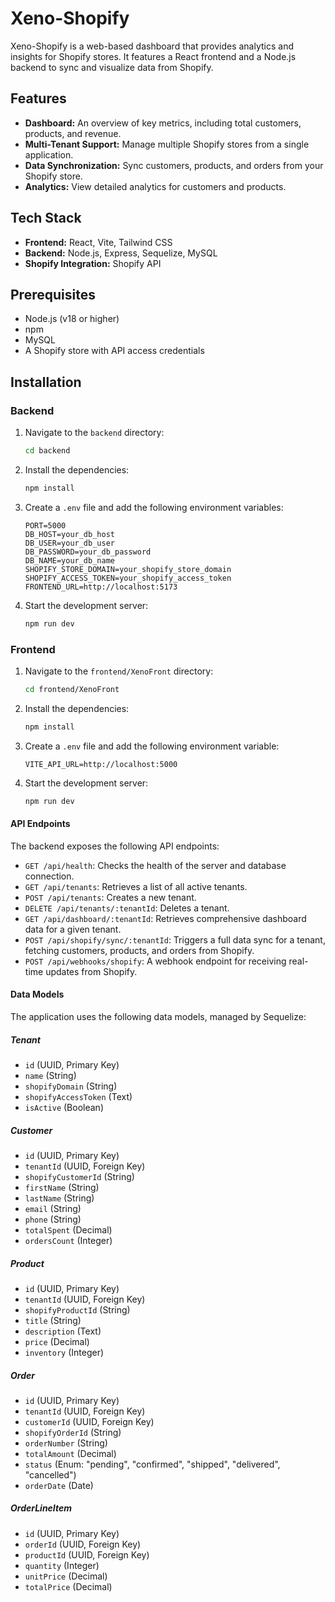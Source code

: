 # Xeno-Shopify

Xeno-Shopify is a web-based dashboard that provides analytics and insights for Shopify stores. It features a React frontend and a Node.js backend to sync and visualize data from Shopify.

## Features

- **Dashboard:** An overview of key metrics, including total customers, products, and revenue.
- **Multi-Tenant Support:** Manage multiple Shopify stores from a single application.
- **Data Synchronization:** Sync customers, products, and orders from your Shopify store.
- **Analytics:** View detailed analytics for customers and products.

## Tech Stack

- **Frontend:** React, Vite, Tailwind CSS
- **Backend:** Node.js, Express, Sequelize, MySQL
- **Shopify Integration:** Shopify API

## Prerequisites

- Node.js (v18 or higher)
- npm
- MySQL
- A Shopify store with API access credentials

## Installation

### Backend

1.  Navigate to the `backend` directory:
    ```bash
    cd backend
    ```
2.  Install the dependencies:
    ```bash
    npm install
    ```
3.  Create a `.env` file and add the following environment variables:
    ```env
    PORT=5000
    DB_HOST=your_db_host
    DB_USER=your_db_user
    DB_PASSWORD=your_db_password
    DB_NAME=your_db_name
    SHOPIFY_STORE_DOMAIN=your_shopify_store_domain
    SHOPIFY_ACCESS_TOKEN=your_shopify_access_token
    FRONTEND_URL=http://localhost:5173
    ```
4.  Start the development server:
    ```bash
    npm run dev
    ```

### Frontend

1.  Navigate to the `frontend/XenoFront` directory:
    ```bash
    cd frontend/XenoFront
    ```
2.  Install the dependencies:
    ```bash
    npm install
    ```
3.  Create a `.env` file and add the following environment variable:
    ```env
    VITE_API_URL=http://localhost:5000
    ```
4.  Start the development server:
    ```bash
    npm run dev
    ```
#### API Endpoints

The backend exposes the following API endpoints:

-   `GET /api/health`: Checks the health of the server and database connection.
-   `GET /api/tenants`: Retrieves a list of all active tenants.
-   `POST /api/tenants`: Creates a new tenant.
-   `DELETE /api/tenants/:tenantId`: Deletes a tenant.
-   `GET /api/dashboard/:tenantId`: Retrieves comprehensive dashboard data for a given tenant.
-   `POST /api/shopify/sync/:tenantId`: Triggers a full data sync for a tenant, fetching customers, products, and orders from Shopify.
-   `POST /api/webhooks/shopify`: A webhook endpoint for receiving real-time updates from Shopify.

#### Data Models

The application uses the following data models, managed by Sequelize:

##### Tenant

-   `id` (UUID, Primary Key)
-   `name` (String)
-   `shopifyDomain` (String)
-   `shopifyAccessToken` (Text)
-   `isActive` (Boolean)

##### Customer

-   `id` (UUID, Primary Key)
-   `tenantId` (UUID, Foreign Key)
-   `shopifyCustomerId` (String)
-   `firstName` (String)
-   `lastName` (String)
-   `email` (String)
-   `phone` (String)
-   `totalSpent` (Decimal)
-   `ordersCount` (Integer)

##### Product

-   `id` (UUID, Primary Key)
-   `tenantId` (UUID, Foreign Key)
-   `shopifyProductId` (String)
-   `title` (String)
-   `description` (Text)
-   `price` (Decimal)
-   `inventory` (Integer)

##### Order

-   `id` (UUID, Primary Key)
-   `tenantId` (UUID, Foreign Key)
-   `customerId` (UUID, Foreign Key)
-   `shopifyOrderId` (String)
-   `orderNumber` (String)
-   `totalAmount` (Decimal)
-   `status` (Enum: "pending", "confirmed", "shipped", "delivered", "cancelled")
-   `orderDate` (Date)

##### OrderLineItem

-   `id` (UUID, Primary Key)
-   `orderId` (UUID, Foreign Key)
-   `productId` (UUID, Foreign Key)
-   `quantity` (Integer)
-   `unitPrice` (Decimal)
-   `totalPrice` (Decimal)
